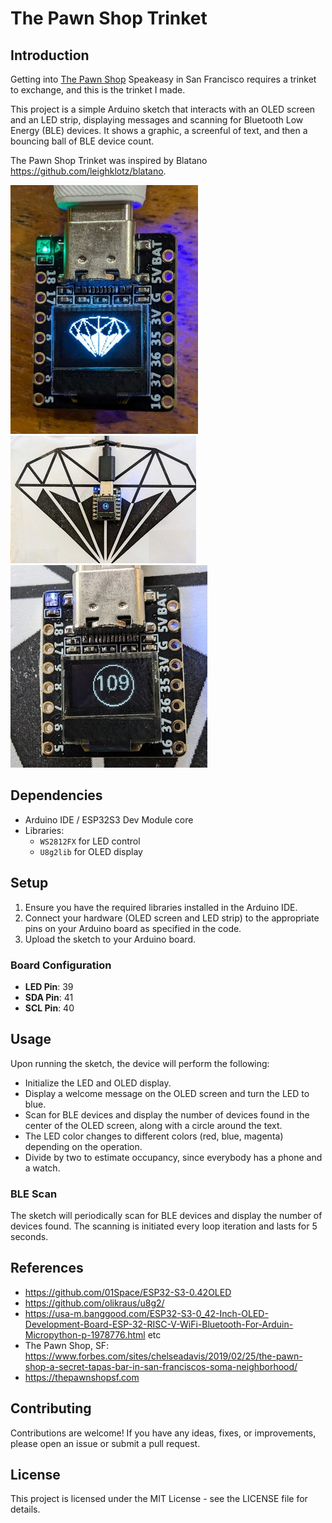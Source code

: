 # The Pawn Shop Trinket

## Introduction

Getting into [The Pawn Shop](https://thepawnshopsf.com/) Speakeasy in San Francisco requires a trinket to exchange, and this is the trinket I made.

This project is a simple Arduino sketch that interacts with an OLED screen and
an LED strip, displaying messages and scanning for Bluetooth Low Energy (BLE)
devices. It shows a graphic, a screenful of text, and then a bouncing ball of BLE device count.  

The Pawn Shop Trinket was inspired by Blatano <https://github.com/leighklotz/blatano>.

![](docs/pawn-shop-trinket.jpg)
![](docs/first-article.jpg)
![](docs/maru109.jpg)

## Dependencies

- Arduino IDE / ESP32S3 Dev Module core
- Libraries:
  - `WS2812FX` for LED control
  - `U8g2lib` for OLED display

## Setup

1. Ensure you have the required libraries installed in the Arduino IDE.
2. Connect your hardware (OLED screen and LED strip) to the appropriate pins on your Arduino board as specified in the code.
3. Upload the sketch to your Arduino board.

### Board Configuration

- **LED Pin**: 39
- **SDA Pin**: 41
- **SCL Pin**: 40

## Usage

Upon running the sketch, the device will perform the following:

- Initialize the LED and OLED display.
- Display a welcome message on the OLED screen and turn the LED to blue.
- Scan for BLE devices and display the number of devices found in the center of the OLED screen, along with a circle around the text.
- The LED color changes to different colors (red, blue, magenta) depending on the operation.
- Divide by two to estimate occupancy, since everybody has a phone and a watch.

### BLE Scan

The sketch will periodically scan for BLE devices and display the number of devices found. The scanning is initiated every loop iteration and lasts for 5 seconds.

## References

- <https://github.com/01Space/ESP32-S3-0.42OLED>
- <https://github.com/olikraus/u8g2/>
- <https://usa-m.banggood.com/ESP32-S3-0_42-Inch-OLED-Development-Board-ESP-32-RISC-V-WiFi-Bluetooth-For-Arduin-Micropython-p-1978776.html> etc
- The Pawn Shop, SF: <https://www.forbes.com/sites/chelseadavis/2019/02/25/the-pawn-shop-a-secret-tapas-bar-in-san-franciscos-soma-neighborhood/>
- https://thepawnshopsf.com

## Contributing

Contributions are welcome! If you have any ideas, fixes, or improvements, please open an issue or submit a pull request.

## License

This project is licensed under the MIT License - see the LICENSE file for details.

